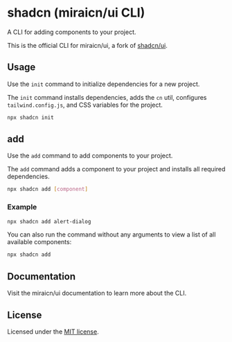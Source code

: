 # shadcn (miraicn/ui CLI)

A CLI for adding components to your project.

This is the official CLI for miraicn/ui, a fork of [shadcn/ui](https://github.com/shadcn/ui).

## Usage

Use the `init` command to initialize dependencies for a new project.

The `init` command installs dependencies, adds the `cn` util, configures `tailwind.config.js`, and CSS variables for the project.

```bash
npx shadcn init
```

## add

Use the `add` command to add components to your project.

The `add` command adds a component to your project and installs all required dependencies.

```bash
npx shadcn add [component]
```

### Example

```bash
npx shadcn add alert-dialog
```

You can also run the command without any arguments to view a list of all available components:

```bash
npx shadcn add
```

## Documentation

Visit the miraicn/ui documentation to learn more about the CLI.

## License

Licensed under the [MIT license](/LICENSE.md).
